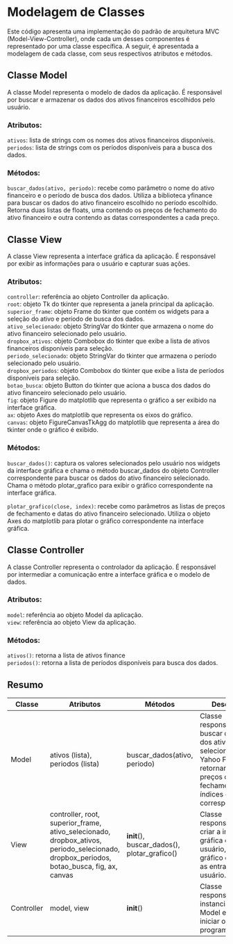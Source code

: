 # Modelagem de Classes
Este código apresenta uma implementação do padrão de arquitetura MVC (Model-View-Controller), onde cada um desses componentes é representado por uma classe específica. A seguir, é apresentada a modelagem de cada classe, com seus respectivos atributos e métodos.

## Classe Model
A classe Model representa o modelo de dados da aplicação. É responsável por buscar e armazenar os dados dos ativos financeiros escolhidos pelo usuário.

### Atributos:

`ativos`: lista de strings com os nomes dos ativos financeiros disponíveis.  
`periodos`: lista de strings com os períodos disponíveis para a busca dos dados.  

### Métodos:

`buscar_dados(ativo, periodo)`: recebe como parâmetro o nome do ativo financeiro e o período de busca dos dados. Utiliza a biblioteca yfinance para buscar os dados do ativo financeiro escolhido no período escolhido. Retorna duas listas de floats, uma contendo os preços de fechamento do ativo financeiro e outra contendo as datas correspondentes a cada preço.  


## Classe View
A classe View representa a interface gráfica da aplicação. É responsável por exibir as informações para o usuário e capturar suas ações.

### Atributos:

`controller`: referência ao objeto Controller da aplicação.  
`root`: objeto Tk do tkinter que representa a janela principal da aplicação.  
`superior_frame`: objeto Frame do tkinter que contém os widgets para a seleção do ativo e período de busca dos dados.  
`ativo_selecionado`: objeto StringVar do tkinter que armazena o nome do ativo financeiro selecionado pelo usuário.  
`dropbox_ativos`: objeto Combobox do tkinter que exibe a lista de ativos financeiros disponíveis para seleção.  
`periodo_selecionado`: objeto StringVar do tkinter que armazena o período selecionado pelo usuário.  
`dropbox_periodos`: objeto Combobox do tkinter que exibe a lista de períodos disponíveis para seleção.  
`botao_busca`: objeto Button do tkinter que aciona a busca dos dados do ativo financeiro selecionado pelo usuário.  
`fig`: objeto Figure do matplotlib que representa o gráfico a ser exibido na interface gráfica.  
`ax`: objeto Axes do matplotlib que representa os eixos do gráfico.  
`canvas`: objeto FigureCanvasTkAgg do matplotlib que representa a área do tkinter onde o gráfico é exibido.  


### Métodos:

`buscar_dados()`: captura os valores selecionados pelo usuário nos widgets da interface gráfica e chama o método buscar_dados do objeto Controller correspondente para buscar os dados do ativo financeiro selecionado. Chama o método plotar_grafico para exibir o gráfico correspondente na interface gráfica.  

`plotar_grafico(close, index)`: recebe como parâmetros as listas de preços de fechamento e datas do ativo financeiro selecionado. Utiliza o objeto Axes do matplotlib para plotar o gráfico correspondente na interface gráfica.  


## Classe Controller
A classe Controller representa o controlador da aplicação. É responsável por intermediar a comunicação entre a interface gráfica e o modelo de dados.

### Atributos:

`model`: referência ao objeto Model da aplicação.  
`view`: referência ao objeto View da aplicação.  


### Métodos:

`ativos()`: retorna a lista de ativos finance  
`periodos()`: retorna a lista de períodos disponíveis para busca dos dados.  


## Resumo

Classe | Atributos | Métodos | Descrição
------ | --------- | ------- | --------
Model | ativos (lista), periodos (lista) | buscar_dados(ativo, periodo) | Classe responsável por buscar os dados dos ativos selecionados no Yahoo Finance e retornar os preços de fechamento e os índices de tempo correspondentes.
View | controller, root, superior_frame, ativo_selecionado, dropbox_ativos, periodo_selecionado, dropbox_periodos, botao_busca, fig, ax, canvas | __init__(), buscar_dados(), plotar_grafico() | Classe responsável por criar a interface gráfica com o usuário, exibir o gráfico e receber as entradas do usuário.
Controller | model, view | __init__() | Classe responsável por instanciar o Model e a View e iniciar o programa.
